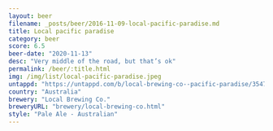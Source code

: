 ```yaml
---
layout: beer
filename: _posts/beer/2016-11-09-local-pacific-paradise.md
title: Local pacific paradise
category: beer
score: 6.5
beer-date: "2020-11-13"
desc: "Very middle of the road, but that’s ok"
permalink: /beer/:title.html
img: /img/list/local-pacific-paradise.jpeg
untappd: "https://untappd.com/b/local-brewing-co--pacific-paradise/3547255"
country: "Australia"
brewery: "Local Brewing Co."
breweryURL: "brewery/local-brewing-co.html"
style: "Pale Ale - Australian"
---
```

